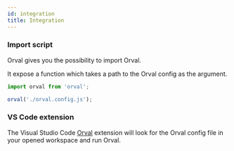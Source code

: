 ```yaml
---
id: integration
title: Integration
---
```


### Import script

Orval gives you the possibility to import Orval.

It expose a function which takes a path to the Orval config as the argument.

```js
import orval from 'orval';

orval('./orval.config.js');
```


### VS Code extension

The Visual Studio Code <a href="https://marketplace.visualstudio.com/items?itemName=orval.orval-vscode" target="_blank">Orval</a> extension will look for the Orval config file in your opened workspace and run Orval.
